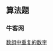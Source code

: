 ## 算法题

### 牛客网

[数组中重复的数字](https://github.com/SnailsRocket/SnailsNotes/blob/master/docs/newcoder/数组中重复的数字.md)